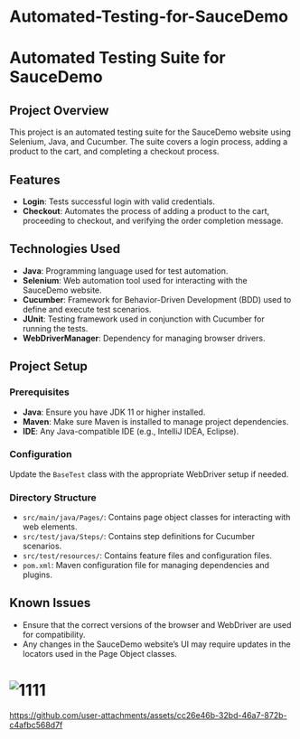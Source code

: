 # Automated-Testing-for-SauceDemo

# Automated Testing Suite for SauceDemo

## Project Overview

This project is an automated testing suite for the SauceDemo website using Selenium, Java, and Cucumber. The suite covers a login process, adding a product to the cart, and completing a checkout process.

## Features

- **Login**: Tests successful login with valid credentials.
- **Checkout**: Automates the process of adding a product to the cart, proceeding to checkout, and verifying the order completion message.

## Technologies Used

- **Java**: Programming language used for test automation.
- **Selenium**: Web automation tool used for interacting with the SauceDemo website.
- **Cucumber**: Framework for Behavior-Driven Development (BDD) used to define and execute test scenarios.
- **JUnit**: Testing framework used in conjunction with Cucumber for running the tests.
- **WebDriverManager**: Dependency for managing browser drivers.

## Project Setup

### Prerequisites

- **Java**: Ensure you have JDK 11 or higher installed.
- **Maven**: Make sure Maven is installed to manage project dependencies.
- **IDE**: Any Java-compatible IDE (e.g., IntelliJ IDEA, Eclipse).

### Configuration

Update the `BaseTest` class with the appropriate WebDriver setup if needed.

### Directory Structure

- `src/main/java/Pages/`: Contains page object classes for interacting with web elements.
- `src/test/java/Steps/`: Contains step definitions for Cucumber scenarios.
- `src/test/resources/`: Contains feature files and configuration files.
- `pom.xml`: Maven configuration file for managing dependencies and plugins.

## Known Issues

- Ensure that the correct versions of the browser and WebDriver are used for compatibility.
- Any changes in the SauceDemo website’s UI may require updates in the locators used in the Page Object classes.

# ![1111](https://github.com/user-attachments/assets/a453ada2-1cff-4e30-9738-8a6a33594d59)



https://github.com/user-attachments/assets/cc26e46b-32bd-46a7-872b-c4afbc568d7f



